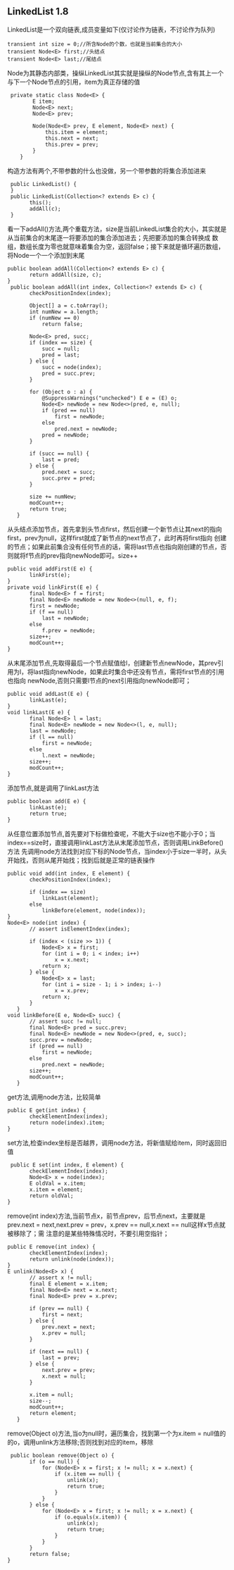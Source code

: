 LinkedList  1.8
---

LinkedList是一个双向链表,成员变量如下(仅讨论作为链表，不讨论作为队列)
```
transient int size = 0;//所含Node的个数，也就是当前集合的大小
transient Node<E> first;//头结点
transient Node<E> last;//尾结点
```
Node为其静态内部类，操纵LinkedList其实就是操纵的Node节点,含有其上一个与下一个Node节点的引用，item为真正存储的值
```
 private static class Node<E> {
        E item;
        Node<E> next;
        Node<E> prev;

        Node(Node<E> prev, E element, Node<E> next) {
            this.item = element;
            this.next = next;
            this.prev = prev;
        }
    }
 ``` 
 构造方法有两个,不带参数的什么也没做，另一个带参数的将集合添加进来
 ```
  public LinkedList() {
  }
  public LinkedList(Collection<? extends E> c) {
        this();
        addAll(c);
  }
 ```
 看一下addAll()方法,两个重载方法，size是当前LinkedList集合的大小，其实就是从当前集合的末尾逐一将要添加的集合添加进去；先把要添加的集合转换成
 数组，数组长度为零也就意味着集合为空，返回false；接下来就是循环遍历数组，将Node一个一个添加到末尾
 ```
 public boolean addAll(Collection<? extends E> c) {
        return addAll(size, c);
 }
  public boolean addAll(int index, Collection<? extends E> c) {
        checkPositionIndex(index);

        Object[] a = c.toArray();
        int numNew = a.length;
        if (numNew == 0)
            return false;

        Node<E> pred, succ;
        if (index == size) {
            succ = null;
            pred = last;
        } else {
            succ = node(index);
            pred = succ.prev;
        }

        for (Object o : a) {
            @SuppressWarnings("unchecked") E e = (E) o;
            Node<E> newNode = new Node<>(pred, e, null);
            if (pred == null)
                first = newNode;
            else
                pred.next = newNode;
            pred = newNode;
        }

        if (succ == null) {
            last = pred;
        } else {
            pred.next = succ;
            succ.prev = pred;
        }

        size += numNew;
        modCount++;
        return true;
    }
 ```
 从头结点添加节点，首先拿到头节点first，然后创建一个新节点让其next的指向first，prev为null，这样first就成了新节点的next节点了，此时再将first指向
 创建的节点；如果此前集合没有任何节点的话，需将last节点也指向刚创建的节点，否则就将f节点的prev指向newNode即可。size++
 ```
 public void addFirst(E e) {
        linkFirst(e);
 }
 private void linkFirst(E e) {
        final Node<E> f = first;
        final Node<E> newNode = new Node<>(null, e, f);
        first = newNode;
        if (f == null)
            last = newNode;
        else
            f.prev = newNode;
        size++;
        modCount++;
 }
 ```
 从末尾添加节点,先取得最后一个节点赋值给l，创建新节点newNode，其prev引用为l，将last指向newNode，如果此时集合中还没有节点，需将first节点的引用也指向
 newNode,否则只需要l节点的next引用指向newNode即可；
 ```
 public void addLast(E e) {
        linkLast(e);
 }
 void linkLast(E e) {
        final Node<E> l = last;
        final Node<E> newNode = new Node<>(l, e, null);
        last = newNode;
        if (l == null)
            first = newNode;
        else
            l.next = newNode;
        size++;
        modCount++;
 }
 ```
 添加节点,就是调用了linkLast方法
 ```
 public boolean add(E e) {
        linkLast(e);
        return true;
 }
 ```
 从任意位置添加节点,首先要对下标做检查呢，不能大于size也不能小于0；当index==size时，直接调用linkLast方法从末尾添加节点，否则调用LinkBefore()方法
 先调用node方法找到对应下标的Node节点，当index小于size一半时，从头开始找，否则从尾开始找；找到后就是正常的链表操作
 ```
 public void add(int index, E element) {
        checkPositionIndex(index);

        if (index == size)
            linkLast(element);
        else
            linkBefore(element, node(index));
 }
 Node<E> node(int index) {
        // assert isElementIndex(index);

        if (index < (size >> 1)) {
            Node<E> x = first;
            for (int i = 0; i < index; i++)
                x = x.next;
            return x;
        } else {
            Node<E> x = last;
            for (int i = size - 1; i > index; i--)
                x = x.prev;
            return x;
        }
    }
 void linkBefore(E e, Node<E> succ) {
        // assert succ != null;
        final Node<E> pred = succ.prev;
        final Node<E> newNode = new Node<>(pred, e, succ);
        succ.prev = newNode;
        if (pred == null)
            first = newNode;
        else
            pred.next = newNode;
        size++;
        modCount++;
    }
 ```
 get方法,调用node方法，比较简单
 ```
 public E get(int index) {
        checkElementIndex(index);
        return node(index).item;
 }
 ```
 set方法,检查index坐标是否越界，调用node方法，将新值赋给item，同时返回旧值
 ```
  public E set(int index, E element) {
        checkElementIndex(index);
        Node<E> x = node(index);
        E oldVal = x.item;
        x.item = element;
        return oldVal;
 }
 ```
 remove(int index)方法,当前节点x，前节点prev，后节点next，主要就是prev.next = next,next.prev = prev，x.prev == null,x.next == null这样x节点就被移除了；需
 注意的是某些特殊情况时，不要引用空指针；
 ```
 public E remove(int index) {
        checkElementIndex(index);
        return unlink(node(index));
 }
 E unlink(Node<E> x) {
        // assert x != null;
        final E element = x.item;
        final Node<E> next = x.next;
        final Node<E> prev = x.prev;

        if (prev == null) {
            first = next;
        } else {
            prev.next = next;
            x.prev = null;
        }

        if (next == null) {
            last = prev;
        } else {
            next.prev = prev;
            x.next = null;
        }

        x.item = null;
        size--;
        modCount++;
        return element;
    }
 ```
 remove(Object o)方法,当o为null时，遍历集合，找到第一个为x.item = null值的的o，调用unlink方法移除;否则找到对应的item，移除
 ```
  public boolean remove(Object o) {
        if (o == null) {
            for (Node<E> x = first; x != null; x = x.next) {
                if (x.item == null) {
                    unlink(x);
                    return true;
                }
            }
        } else {
            for (Node<E> x = first; x != null; x = x.next) {
                if (o.equals(x.item)) {
                    unlink(x);
                    return true;
                }
            }
        }
        return false;
 }
 ```
 
